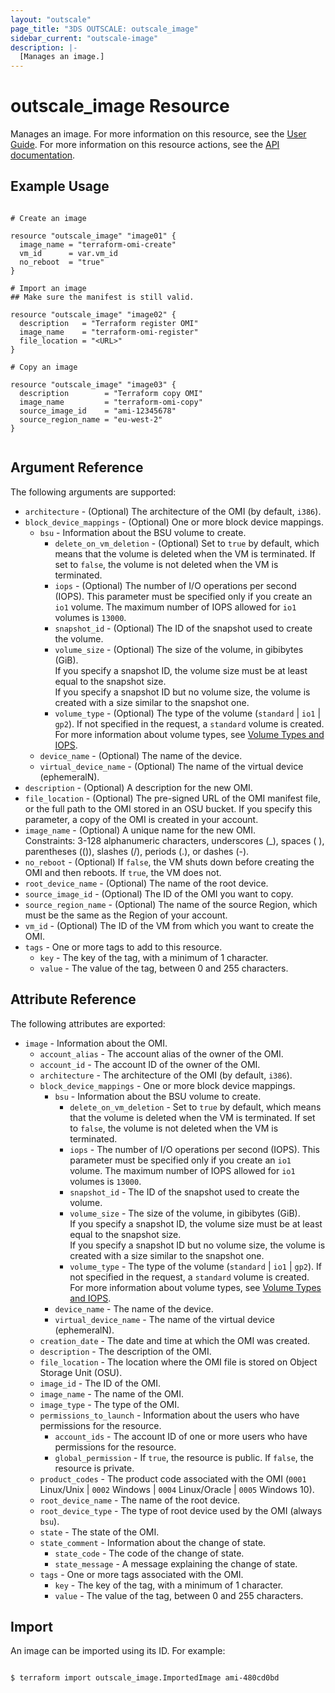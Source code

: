 ```yaml
---
layout: "outscale"
page_title: "3DS OUTSCALE: outscale_image"
sidebar_current: "outscale-image"
description: |-
  [Manages an image.]
---
```


# outscale_image Resource

Manages an image.
For more information on this resource, see the [User Guide](https://wiki.outscale.net/display/EN/About+OMIs).
For more information on this resource actions, see the [API documentation](https://docs.outscale.com/api#3ds-outscale-api-image).

## Example Usage

```hcl

# Create an image

resource "outscale_image" "image01" {
  image_name = "terraform-omi-create"
  vm_id      = var.vm_id
  no_reboot  = "true"
}

# Import an image
## Make sure the manifest is still valid.

resource "outscale_image" "image02" {
  description   = "Terraform register OMI"
  image_name    = "terraform-omi-register"
  file_location = "<URL>"
}

# Copy an image

resource "outscale_image" "image03" {
  description        = "Terraform copy OMI"
  image_name         = "terraform-omi-copy"
  source_image_id    = "ami-12345678"
  source_region_name = "eu-west-2"
}


```

## Argument Reference

The following arguments are supported:

* `architecture` - (Optional) The architecture of the OMI (by default, `i386`).
* `block_device_mappings` - (Optional) One or more block device mappings.
  * `bsu` - Information about the BSU volume to create.
    * `delete_on_vm_deletion` - (Optional) Set to `true` by default, which means that the volume is deleted when the VM is terminated. If set to `false`, the volume is not deleted when the VM is terminated.
    * `iops` - (Optional) The number of I/O operations per second (IOPS). This parameter must be specified only if you create an `io1` volume. The maximum number of IOPS allowed for `io1` volumes is `13000`.
    * `snapshot_id` - (Optional) The ID of the snapshot used to create the volume.
    * `volume_size` - (Optional) The size of the volume, in gibibytes (GiB).<br />
If you specify a snapshot ID, the volume size must be at least equal to the snapshot size.<br />
If you specify a snapshot ID but no volume size, the volume is created with a size similar to the snapshot one.
    * `volume_type` - (Optional) The type of the volume (`standard` \| `io1` \| `gp2`). If not specified in the request, a `standard` volume is created.<br />
For more information about volume types, see [Volume Types and IOPS](https://wiki.outscale.net/display/EN/About+Volumes#AboutVolumes-VolumeTypesVolumeTypesandIOPS).
  * `device_name` - (Optional) The name of the device.
  * `virtual_device_name` - (Optional) The name of the virtual device (ephemeralN).
* `description` - (Optional) A description for the new OMI.
* `file_location` - (Optional) The pre-signed URL of the OMI manifest file, or the full path to the OMI stored in an OSU bucket. If you specify this parameter, a copy of the OMI is created in your account.
* `image_name` - (Optional) A unique name for the new OMI.<br />
Constraints: 3-128 alphanumeric characters, underscores (_), spaces ( ), parentheses (()), slashes (/), periods (.), or dashes (-).
* `no_reboot` - (Optional) If `false`, the VM shuts down before creating the OMI and then reboots. If `true`, the VM does not.
* `root_device_name` - (Optional) The name of the root device.
* `source_image_id` - (Optional) The ID of the OMI you want to copy.
* `source_region_name` - (Optional) The name of the source Region, which must be the same as the Region of your account.
* `vm_id` - (Optional) The ID of the VM from which you want to create the OMI.
* `tags` - One or more tags to add to this resource.
    * `key` - The key of the tag, with a minimum of 1 character.
    * `value` - The value of the tag, between 0 and 255 characters.

## Attribute Reference

The following attributes are exported:

* `image` - Information about the OMI.
  * `account_alias` - The account alias of the owner of the OMI.
  * `account_id` - The account ID of the owner of the OMI.
  * `architecture` - The architecture of the OMI (by default, `i386`).
  * `block_device_mappings` - One or more block device mappings.
    * `bsu` - Information about the BSU volume to create.
      * `delete_on_vm_deletion` - Set to `true` by default, which means that the volume is deleted when the VM is terminated. If set to `false`, the volume is not deleted when the VM is terminated.
      * `iops` - The number of I/O operations per second (IOPS). This parameter must be specified only if you create an `io1` volume. The maximum number of IOPS allowed for `io1` volumes is `13000`.
      * `snapshot_id` - The ID of the snapshot used to create the volume.
      * `volume_size` - The size of the volume, in gibibytes (GiB).<br />
If you specify a snapshot ID, the volume size must be at least equal to the snapshot size.<br />
If you specify a snapshot ID but no volume size, the volume is created with a size similar to the snapshot one.
      * `volume_type` - The type of the volume (`standard` \| `io1` \| `gp2`). If not specified in the request, a `standard` volume is created.<br />
For more information about volume types, see [Volume Types and IOPS](https://wiki.outscale.net/display/EN/About+Volumes#AboutVolumes-VolumeTypesVolumeTypesandIOPS).
    * `device_name` - The name of the device.
    * `virtual_device_name` - The name of the virtual device (ephemeralN).
  * `creation_date` - The date and time at which the OMI was created.
  * `description` - The description of the OMI.
  * `file_location` - The location where the OMI file is stored on Object Storage Unit (OSU).
  * `image_id` - The ID of the OMI.
  * `image_name` - The name of the OMI.
  * `image_type` - The type of the OMI.
  * `permissions_to_launch` - Information about the users who have permissions for the resource.
    * `account_ids` - The account ID of one or more users who have permissions for the resource.
    * `global_permission` - If `true`, the resource is public. If `false`, the resource is private.
  * `product_codes` - The product code associated with the OMI (`0001` Linux/Unix \| `0002` Windows \| `0004` Linux/Oracle \| `0005` Windows 10).
  * `root_device_name` - The name of the root device.
  * `root_device_type` - The type of root device used by the OMI (always `bsu`).
  * `state` - The state of the OMI.
  * `state_comment` - Information about the change of state.
    * `state_code` - The code of the change of state.
    * `state_message` - A message explaining the change of state.
  * `tags` - One or more tags associated with the OMI.
    * `key` - The key of the tag, with a minimum of 1 character.
    * `value` - The value of the tag, between 0 and 255 characters.


## Import

An image can be imported using its ID. For example:

```hcl

$ terraform import outscale_image.ImportedImage ami-480cd0bd

```